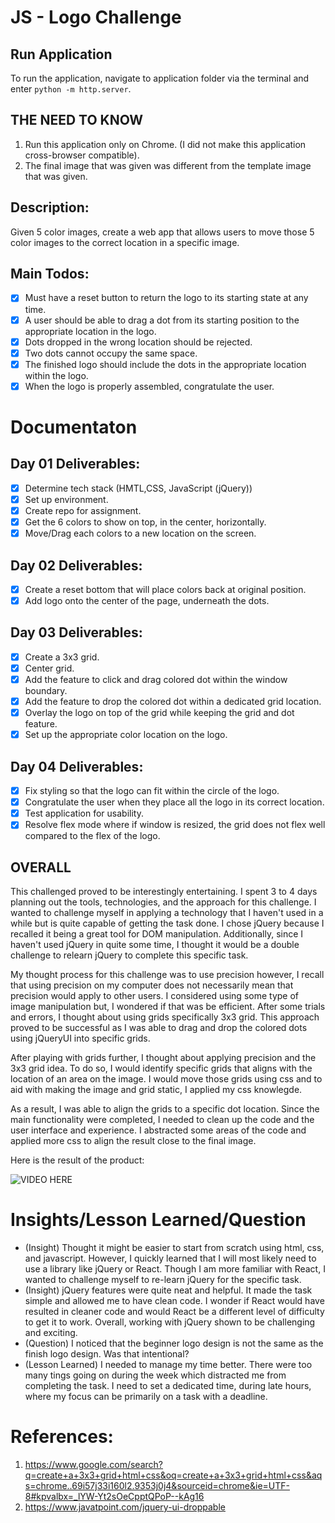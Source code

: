 # JS - Logo Challenge

## Run Application
To run the application, navigate to application folder via the terminal and enter `python -m http.server`.

## THE NEED TO KNOW
1. Run this application only on Chrome. (I did not make this application cross-browser compatible).
2. The final image that was given was different from the template image that was given.


## Description:
Given 5 color images, create a web app that allows users to move those 5 color images to the correct location in a specific image. 

## Main Todos:
- [x] Must have a reset button to return the logo to its starting state at any time.
- [x] A user should be able to drag a dot from its starting position to the appropriate location in the logo.
- [x] Dots dropped in the wrong location should be rejected.
- [x] Two dots cannot occupy the same space.
- [x] The finished logo should include the dots in the appropriate location within the logo.
- [x] When the logo is properly assembled, congratulate the user.

# Documentaton
## Day 01 Deliverables:
- [x] Determine tech stack (HMTL,CSS, JavaScript (jQuery))
- [x] Set up environment.
- [x] Create repo for assignment.
- [x] Get the 6 colors to show on top, in the center, horizontally.
- [x] Move/Drag each colors to a new location on the screen.

## Day 02 Deliverables:
- [x] Create a reset bottom that will place colors back at original position.
- [x] Add logo onto the center of the page, underneath the dots.

## Day 03 Deliverables:
- [x] Create a 3x3 grid. 
- [x] Center grid.
- [x] Add the feature to click and drag colored dot within the window boundary.
- [x] Add the feature to drop the colored dot within a dedicated grid location. 
- [x] Overlay the logo on top of the grid while keeping the grid and dot feature. 
- [x] Set up the appropriate color location on the logo.

## Day 04 Deliverables:
- [x] Fix styling so that the logo can fit within the circle of the logo. 
- [x] Congratulate the user when they place all the logo in its correct location. 
- [x] Test application for usability. 
- [x] Resolve flex mode where if window is resized, the grid does not flex well compared to the flex of the logo. 

## OVERALL
This challenged proved to be interestingly entertaining. I spent 3 to 4 days planning out the tools, technologies, and the approach for this challenge. I wanted to challenge myself in applying a technology that I haven't used in a while but is quite capable of getting the task done. I chose jQuery because I recalled it being a great tool for DOM manipulation. Additionally, since I haven't used jQuery in quite some time, I thought it would be a double challenge to relearn jQuery to complete this specific task. 

My thought process for this challenge was to use precision however, I recall that using precision on my computer does not necessarily mean that precision would apply to other users. I considered using some type of image manipulation but, I wondered if that was be efficient. After some trials and errors, I thought about using grids specifically 3x3 grid. This approach proved to be successful as I was able to drag and drop the colored dots using jQueryUI into specific grids. 

After playing with grids further, I thought about applying precision and the 3x3 grid idea. To do so, I would identify specific grids that aligns with the location of an area on the image. I would move those grids using css and to aid with making the image and grid static, I applied my css knowlegde. 

As a result, I was able to align the grids to a specific dot location. Since the main functionality were completed, I needed to clean up the code and the user interface and experience. I abstracted some areas of the code and applied more css to align the result close to the final image. 

Here is the result of the product:

![VIDEO HERE](https://imgur.com/a/IsKj6Sz)

# Insights/Lesson Learned/Question
- (Insight) Thought it might be easier to start from scratch using html, css, and javascript. However, I quickly learned that I will most likely need to use a library like jQuery or React. Though I am more familiar with React, I wanted to challenge myself to re-learn jQuery for the specific task. 
- (Insight) jQuery features were quite neat and helpful. It made the task simple and allowed me to have clean code. I wonder if React would have resulted in cleaner code and would React be a different level of difficulty to get it to work. Overall, working with jQuery shown to be challenging and exciting. 
- (Question) I noticed that the beginner logo design is not the same as the finish logo design. Was that intentional?
- (Lesson Learned) I needed to manage my time better. There were too many tings going on during the week which distracted me from completing the task. I need to set a dedicated time, during late hours, where my focus can be primarily on a task with a deadline. 


# References:
1. https://www.google.com/search?q=create+a+3x3+grid+html+css&oq=create+a+3x3+grid+html+css&aqs=chrome..69i57j33i160l2.9353j0j4&sourceid=chrome&ie=UTF-8#kpvalbx=_lYW-Yt2sOeCpptQPoP--kAg16 
2. https://www.javatpoint.com/jquery-ui-droppable
